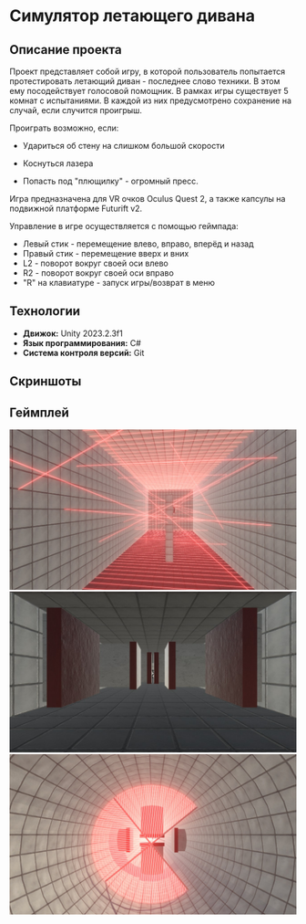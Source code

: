 # Симулятор летающего дивана

## Описание проекта

Проект представляет собой игру, в которой пользователь попытается протестировать летающий диван - последнее слово техники. В этом ему посодействует голосовой помощник.
В рамках игры существует 5 комнат с испытаниями. В каждой из них предусмотрено сохранение на случай, если случится проигрыш.

Проиграть возможно, если:

* Удариться об стену на слишком большой скорости
  
* Коснуться лазера
  
* Попасть под "плющилку" - огромный пресс.

Игра предназначена для VR очков Oculus Quest 2, а также капсулы на подвижной платформе Futurift v2.

Управление в игре осуществляется с помощью геймпада:
* Левый стик - перемещение влево, вправо, вперёд и назад
* Правый стик - перемещение вверх и вних
* L2 - поворот вокруг своей оси влево
* R2 - поворот вокруг своей оси вправо
* "R" на клавиатуре - запуск игры/возврат в меню


## Технологии

* **Движок:** Unity 2023.2.3f1
* **Язык программирования:** C#
* **Система контроля версий:** Git

## Скриншоты

## Геймплей
![Геймплей](resources/screenshots/screenshot1.jpg)
![Геймплей](resources/screenshots/screenshot2.jpg)
![Геймплей](resources/screenshots/screenshot3.jpg)
